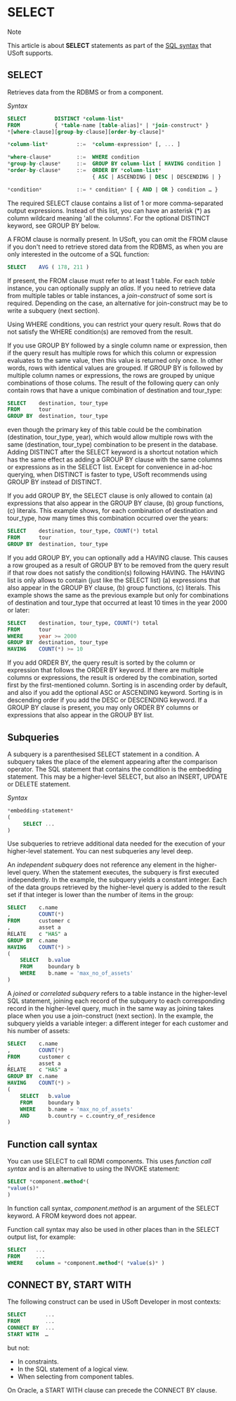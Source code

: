 # SELECT



> [!NOTE]
> This article is about **SELECT** statements as part of the [SQL syntax](/docs/Modeller%20and%20Rules%20Engine/SQL%20syntax) that USoft supports.

## **SELECT**

Retrieves data from the RDBMS or from a component.

*Syntax*

```sql
SELECT         DISTINCT *column-list*
FROM           { *table-name [table-alias]* | *join-construct* }
*[where-clause][group-by-clause][order-by-clause]*

*column-list*         ::=  *column-expression* [, ... ]

*where-clause*        ::=  WHERE condition
*group-by-clause*     ::=  GROUP BY column-list [ HAVING condition ]
*order-by-clause*     ::=  ORDER BY *column-list*
                           { ASC | ASCENDING | DESC | DESCENDING | }

*condition*           ::= * condition* [ { AND | OR } condition … }
```

The required SELECT clause contains a list of 1 or more comma-separated output expressions. Instead of this list, you can have an asterisk (*) as column wildcard meaning 'all the columns'. For the optional DISTINCT keyword, see GROUP BY below.

A FROM clause is normally present. In USoft, you can omit the FROM clause if you don't need to retrieve stored data from the RDBMS, as when you are only interested in the outcome of a SQL function:

```sql
SELECT    AVG ( 178, 211 )
```

If present, the FROM clause must refer to at least 1 table. For each *table* instance, you can optionally supply an *alias*. If you need to retrieve data from multiple tables or table instances, a *join-construct* of some sort is required. Depending on the case, an alternative for join-construct may be to write a subquery (next section).

Using WHERE conditions, you can restrict your query result. Rows that do not satisfy the WHERE condition(s) are removed from the result.

If you use GROUP BY followed by a single column name or expression, then if the query result has multiple rows for which this column or expression evaluates to the same value, then this value is returned only once. In other words, rows with identical values are grouped. If GROUP BY is followed by multiple column names or expressions, the rows are grouped by unique combinations of those colums. The result of the following query can only contain rows that have a unique combination of destination and tour_type:

```sql
SELECT    destination, tour_type
FROM      tour
GROUP BY  destination, tour_type
```

even though the primary key of this table could be the combination (destination, tour_type, year), which would allow multiple rows with the same (destination, tour_type) combination to be present in the database. Adding DISTINCT after the SELECT keyword is a shortcut notation which has the same effect as adding a GROUP BY clause with the same columns or expressions as in the SELECT list. Except for convenience in ad-hoc querying, when DISTINCT is faster to type, USoft recommends using GROUP BY instead of DISTINCT.

If you add GROUP BY, the SELECT clause is only allowed to contain (a) expressions that also appear in the GROUP BY clause, (b) group functions, (c) literals. This example shows, for each combination of destination and tour_type, how many times this combination occurred over the years:

```sql
SELECT    destination, tour_type, COUNT(*) total
FROM      tour
GROUP BY  destination, tour_type
```

If you add GROUP BY, you can optionally add a HAVING clause. This causes a row grouped as a result of GROUP BY to be removed from the query result if that row does not satisfy the condition(s) following HAVING. The HAVING list is only allows to contain (just like the SELECT list) (a) expressions that also appear in the GROUP BY clause, (b) group functions, (c) literals. This example shows the same as the previous example but only for combinations of destination and tour_type that occurred at least 10 times in the year 2000 or later:

```sql
SELECT    destination, tour_type, COUNT(*) total
FROM      tour
WHERE     year >= 2000
GROUP BY  destination, tour_type
HAVING    COUNT(*) >= 10
```

If you add ORDER BY, the query result is sorted by the column or expression that follows the ORDER BY keyword. If there are multiple columns or expressions, the result is ordered by the combination, sorted first by the first-mentioned column. Sorting is in ascending order by default, and also if you add the optional ASC or ASCENDING keyword. Sorting is in descending order if you add the DESC or DESCENDING keyword. If a GROUP BY clause is present, you may only ORDER BY columns or expressions that also appear in the GROUP BY list.

## Subqueries

A subquery is a parenthesised SELECT statement in a condition. A subquery takes the place of the element appearing after the comparison operator. The SQL statement that contains the condition is the embedding statement. This may be a higher-level SELECT, but also an INSERT, UPDATE or DELETE statement.

*Syntax*

```sql
*embedding-statement*
(
     SELECT ...
)
```

Use subqueries to retrieve additional data needed for the execution of your higher-level statement. You can nest subqueries any level deep.

An *independent subquery* does not reference any element in the higher-level query. When the statement executes, the subquery is first executed independently. In the example, the subquery yields a constant integer. Each of the data groups retrieved by the higher-level query is added to the result set if that integer is lower than the number of items in the group:

```sql
SELECT    c.name
,         COUNT(*)
FROM      customer c
,         asset a
RELATE    c "HAS" a
GROUP BY  c.name
HAVING    COUNT(*) >
(
    SELECT   b.value
    FROM     boundary b
    WHERE    b.name = 'max_no_of_assets'
)
```

A *joined* or *correlated subquery* refers to a table instance in the higher-level SQL statement, joining each record of the subquery to each corresponding record in the higher-level query, much in the same way as joining takes place when you use a join-construct (next section). In the example, the subquery yields a variable integer: a different integer for each customer and his number of assets:

```sql
SELECT    c.name
,         COUNT(*)
FROM      customer c
,         asset a
RELATE    c "HAS" a
GROUP BY  c.name
HAVING    COUNT(*) >
(
    SELECT   b.value
    FROM     boundary b
    WHERE    b.name = 'max_no_of_assets'
    AND      b.country = c.country_of_residence
)
```

## Function call syntax

You can use SELECT to call RDMI components. This uses *function call syntax* and is an alternative to using the INVOKE statement:

```sql
SELECT *component.method*(
*value(s)*
)
```

In function call syntax, *component.method* is an argument of the SELECT keyword. A FROM keyword does not appear.

Function call syntax may also be used in other places than in the SELECT output list, for example:

```sql
SELECT   ...
FROM     ...
WHERE    column = *component.method*( *value(s)* )
```

## CONNECT BY, START WITH

The following construct can be used in USoft Developer in most contexts:

```sql
SELECT      ...
FROM        ...
CONNECT BY  ...
START WITH  …
```

but not:

- In constraints.
- In the SQL statement of a logical view.
- When selecting from component tables.

On Oracle, a START WITH clause can precede the CONNECT BY clause.